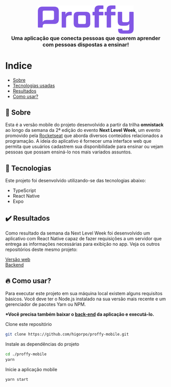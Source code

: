 <h3 align="center">
	<img width="300px" src=".github/logo.svg" alt="Proffy"/>
  <br/>
	<span>
		Uma aplicação que conecta pessoas que querem aprender com pessoas dispostas a ensinar!
	</span>
</h3>


# Indice 
- [Sobre](#sobre)
- [Tecnologias usadas](#tecnologias)
- [Resultados](#resultados)
- [Como usar?](#comousar)

<a id="sobre"></a>
## :bookmark: Sobre
<p>
Esta é a versão mobile do projeto desenvolvido a partir da trilha <b>omnistack</b> ao longo da semana da 2ª edição do evento <b>Next Level Week</b>, um evento promovido pela <a href="https://rocketseat.com.br">Rocketseat</a> que aborda diversos conteúdos relacionados a programação. A ideia do aplicativo é fornecer uma interface web que permita que usuários cadastrem sua disponibilidade para ensinar ou vejam pessoas que possam ensiná-lo nos mais variados assuntos.
</p>

<a id="tecnologias"></a>
## :rocket: Tecnologias
<p>
Este projeto foi desenvolvido utilizando-se das tecnologias abaixo:
</p>

- TypeScript
- React Native
- Expo

<a id="resultados"></a>
## :heavy_check_mark: Resultados
<p>
Como resultado da semana da Next Level Week foi desenvolvido um aplicativo com React Native capaz de fazer requisições a um servidor que entrega as informações necessárias para exibição no app.
Veja os outros repositórios deste mesmo projeto:
</p>
<a href="https://github.com/higorpo/proffy-web">Versão web</a>
<br/>
<a href="https://github.com/higorpo/proffy-backend">Backend</a>

<a id="comousar"></a>
## :fire: Como usar?
<p>Para executar este projeto em sua máquina local existem alguns requisitos básicos. Você deve ter o Node.js instalado na sua versão mais recente e um gerenciador de pacotes Yarn ou NPM.</p>

<b>*Você precisa também baixar o <a href="https://github.com/higorpo/proffy-backend">back-end</a> da aplicação e executá-lo.</b>

Clone este repositório
```sh 
git clone https://github.com/higorpo/proffy-mobile.git
```

Instale as dependências do projeto
```sh 
cd ./proffy-mobile
yarn
```

Inicie a aplicação mobile
```sh 
yarn start
```
